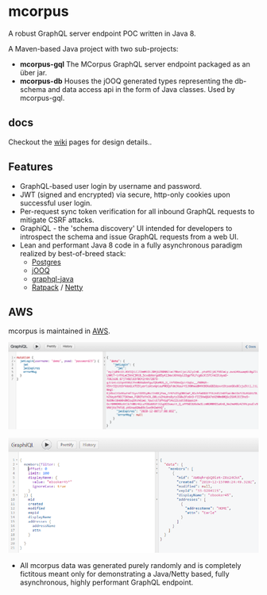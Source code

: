 # mcorpus

A robust GraphQL server endpoint POC written in Java 8.

A Maven-based Java project with two sub-projects:

- **mcorpus-gql**
  The MCorpus GraphQL server endpoint packaged as an über jar.
- **mcorpus-db**
  Houses the jOOQ generated types representing the db-schema and data access api in the form of Java classes. Used by mcorpus-gql.

## docs

Checkout the [wiki](https://github.com/khanactl/mcorpus/wiki) pages for design details..

## Features

- GraphQL-based user login by username and password.
- JWT (signed and encrypted) via secure, http-only cookies upon successful user login.
- Per-request sync token verification for all inbound GraphQL requests to mitigate CSRF attacks.
- GraphiQL - the 'schema discovery' UI intended for developers to introspect the schema and issue GraphQL requests from a web UI.
- Lean and performant Java 8 code in a fully asynchronous paradigm realized by best-of-breed stack:
  - [Postgres](https://www.postgresql.org/)
  - [jOOQ](https://www.jooq.org/)
  - [graphql-java](https://github.com/graphql-java/graphql-java)
  - [Ratpack](https://ratpack.io/) / [Netty](https://netty.io/)

## AWS

mcorpus is maintained in [AWS](https://mcorpusgql-dev.net).

![mcorpus-jwt-login](docs/graphiql-jwt-login.png "mcorpus GrahiQL jwt login")

![mcorpus-graphiql](docs/graphiql.png "mcorpus GraphiQL member search")

- All mcorpus data was generated purely randomly and is completely fictitous meant only for demonstrating a Java/Netty based, fully asynchronous, highly performant GraphQL endpoint.
